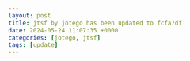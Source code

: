```yaml
---
layout: post
title: jtsf by jotego has been updated to fcfa7df
date: 2024-05-24 11:07:35 +0000
categories: [jotego, jtsf]
tags: [update]
---
```


